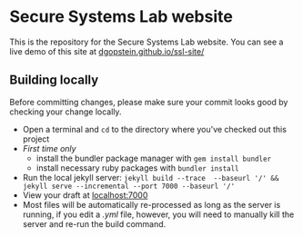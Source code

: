 # Secure Systems Lab website

This is the repository for the Secure Systems Lab website. You can see a live demo of this site at [dgopstein.github.io/ssl-site/](https://dgopstein.github.io/ssl-site/)

## Building locally

Before committing changes, please make sure your commit looks good by checking your change locally.

- Open a terminal and `cd` to the directory where you've checked out this project
- *First time only*
  - install the bundler package manager with `gem install bundler`
  - install necessary ruby packages with `bundler install`
- Run the local jekyll server: `jekyll build --trace  --baseurl '/' && jekyll serve --incremental --port 7000 --baseurl '/'`
- View your draft at [localhost:7000](http://localhost:7000)
- Most files will be automatically re-processed as long as the server is running, if you edit a *.yml* file, however, you will need to manually kill the server and re-run the build command.


